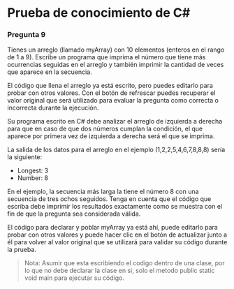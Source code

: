 ﻿# Prueba de conocimiento de C#

### Pregunta 9

Tienes un arreglo (llamado myArray) con 10 elementos (enteros en el rango de 1 a 9). Escribe un programa que imprima el número que tiene más ocurrencias seguidas en el arreglo y también imprimir la cantidad de veces que aparece en la secuencia.

El código que llena el arreglo ya está escrito, pero puedes editarlo para probar con otros valores. Con el botón de refrescar puedes recuperar el valor original que será utilizado para evaluar la pregunta como correcta o incorrecta durante la ejecución.

Su programa escrito en C# debe analizar el arreglo de izquierda a derecha para que en caso de que dos números cumplan la condición, el que aparece por primera vez de izquierda a derecha será el que se imprima. 

La salida de los datos para el arreglo en el ejemplo (1,2,2,5,4,6,7,8,8,8) sería la siguiente:

* Longest: 3
* Number: 8

En el ejemplo, la secuencia más larga la tiene el número 8 con una secuencia de tres ochos seguidos. Tenga en cuenta que el código que escriba debe imprimir los resultados exactamente como se muestra con el fin de que la pregunta sea considerada válida.

El código para declarar y poblar myArray ya está ahí, puede editarlo para probar con otros valores y puede hacer clic en el botón de actualizar junto a él para volver al valor original que se utilizará para validar su código durante la prueba.

>Nota: Asumir que esta escribiendo el codigo dentro de una clase, por lo que no debe declarar la clase en si, solo el metodo public static void main para ejecutar su código.